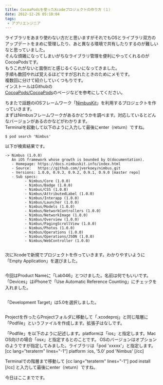 ```yaml
---
title: CocoaPodsを使ったXcodeプロジェクトの作り方（１）
date: 2012-12-26 05:10:04
tags: 
 - アプリエンジニア
---
```


ライブラリをあまり使わない方だと思いますがそれでもOSとライブラリ双方のアップデートをまめに管理したり、あと異なる環境で共有したりするのが難しいなと思っていました。<br>
そんな煩雑になってしまいがちなライブラリ管理を便利にやってくれるのがCocoaPodsです。<br>
もうこれがないと面倒だと感じるくらいになってきました。<br>
手順も数回やれば覚えるほどですが忘れたときのためにメモです。<br>
複数回に分けて紹介していくつもりです。<br>
インストールはGithubの<br>
<a href="https://github.com/CocoaPods/CocoaPods">CocoaPods/CocoaPods</a>のページなどを参考にしてください。

<!-- more -->

ちまたで話題のiOSフレームワーク「<a href="https://nimbuskit.info/">NimbusKit</a>」を利用するプロジェクトを作っていきます。<br>
まずはNimbusフレームワークがあるかどうかを調べます。対応しているとどんなバージョンがあるのかなどがわかります。<br>
Terminalを起動して以下のように入力して最後にenter（return）ですね。

```shell
$ pod search 'Nimbus'
```

以下が検索結果です。

```shell
-> Nimbus (1.0.0)
   An iOS framework whose growth is bounded by O(documentation).
   - Homepage: https://docs.nimbuskit.info/index.html
   - Source:   https://github.com/jverkoey/nimbus.git
   - Versions: 1.0.0, 0.9.3, 0.9.2, 0.9.1, 0.9.0 [master repo]
   - Sub specs:
         - Nimbus/Core (1.0.0)
         - Nimbus/Badge (1.0.0)
         - Nimbus/CSS (1.0.0)
         - Nimbus/AttributedLabel (1.0.0)
         - Nimbus/Interapp (1.0.0)
         - Nimbus/Launcher (1.0.0)
         - Nimbus/Models (1.0.0)
         - Nimbus/NetworkControllers (1.0.0)
         - Nimbus/NetworkImage (1.0.0)
         - Nimbus/Overview (1.0.0)
         - Nimbus/PagingScrollView (1.0.0)
         - Nimbus/Photos (1.0.0)
         - Nimbus/Operations (1.0.0)
         - Nimbus/Operations/JSON (1.0.0)
         - Nimbus/WebController (1.0.0)
```

<img src="https://farm9.staticflickr.com/8362/8309747906_4ba577f9ec.jpg" alt="" />

次にXcodeで新規でプロジェクトを作っていきます。わかりやすいように「Empty Application」を選びました。

<img src="https://farm9.staticflickr.com/8216/8309747774_54fa5d6785.jpg" alt="" />

今回はProduct Nameに「Lab046」とつけました。名前は何でもいいです。
「Devices」はiPhoneで「Use Automatic Reference Counting」にチェックを入れました。

<img src="https://farm9.staticflickr.com/8074/8309747668_3774bfd858.jpg" alt="" />

「Development Target」は5.0を選択しました。

<img src="https://farm9.staticflickr.com/8219/8339257247_36afcb6cfb.jpg" alt="" />

Projectを作ったらProjectフォルダに移動して「.xcodeproj」と同じ階層に「Podfile」というファイルを作成します。拡張子はなしです。

「Podfile」を以下のように記述します。platformは「ios」と指定します。Mac OS向けの場合「osx」と指定するとのことです。
OSのバージョンはオプションのようですが指定してみました。ライブラリは「pod 'xxxxx'」と指定します。
[cc lang="teraterm" lines="-1"]
platform :ios, '5.0'
pod 'Nimbus'
[/cc]

Terminalでの階層まで移動して
[cc lang="teraterm" lines="-1"]
pod install
[/cc]
と入力して最後にenter（return）ですね。

今日はここまでです。
